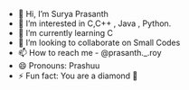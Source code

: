 - 👋 Hi, I’m Surya Prasanth 
- 👀 I’m interested in C,C++ , Java , Python.
- 🌱 I’m currently learning C
- 💞️ I’m looking to collaborate on Small Codes
- 📫 How to reach me - @prasanth._.roy
- 😄 Pronouns: Prashuu
- ⚡ Fun fact: You are a diamond 💎 

